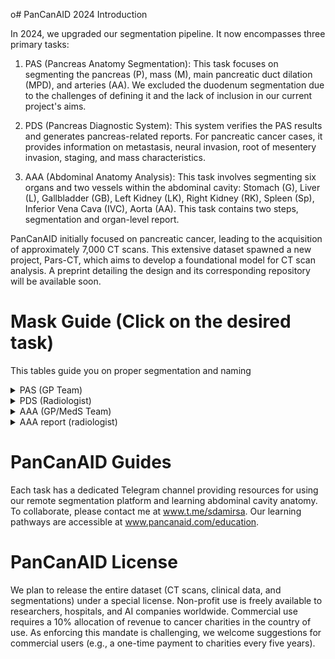 o# PanCanAID 2024 Introduction

In 2024, we upgraded our segmentation pipeline. It now encompasses three primary tasks:

1. PAS (Pancreas Anatomy Segmentation):
   This task focuses on segmenting the pancreas (P), mass (M), main pancreatic duct dilation (MPD), and arteries (AA). We excluded the duodenum segmentation due to the challenges of defining it and the lack of inclusion in our current project's aims.    

2. PDS (Pancreas Diagnostic System):
   This system verifies the PAS results and generates pancreas-related reports. For pancreatic cancer cases, it provides information on metastasis, neural invasion, root of mesentery invasion, staging, and mass characteristics.

3. AAA (Abdominal Anatomy Analysis):
   This task involves segmenting six organs and two vessels within the abdominal cavity: Stomach (G), Liver (L), Gallbladder (GB), Left Kidney (LK), Right Kidney (RK), Spleen (Sp), Inferior Vena Cava (IVC), Aorta (AA). This task contains two steps, segmentation and organ-level report.

PanCanAID initially focused on pancreatic cancer, leading to the acquisition of approximately 7,000 CT scans. This extensive dataset spawned a new project, Pars-CT, which aims to develop a foundational model for CT scan analysis. A preprint detailing the design and its corresponding repository will be available soon.

# Mask Guide (Click on the desired task)

This tables guide you on proper segmentation and naming

<details>
<summary> PAS (GP Team) </summary>
  

| Annotator  | Confirm by        | Mask                       | **Mask Name** | If and only if                    | Command to annotator                                     | Tool | Est. Req. Time for S. |
| ---------- | ----------------- | -------------------------- | ------------- | --------------------------------- | -------------------------------------------------------- | ---- | --------------------- |
| Trained GP | Me && Radiologist | Pancreas                   | **P**         | -                                 | Around pancreas on all visible axial cut                 | Pen  | 20 m                  |
|            |                   | Deudenum                   | **D**         |                                   | Around D1 (from pylori to the end of arm of C shaped D1) | Pen  | 15 min                |
| Trained GP | Me && Radiologist | Mass                       | **M**         | if mass is present                | Around pancreas mass on all visible axial cut            | Pen  | 5 m                   |
| Trained GP | Me && Radiologist | MPD                        | **MPD**       | if visible (even if normal sized) | Around MPD in all visible axial cut                      | Pen  | 5 m                   |
| Trained GP | Me && Radiologist | Celiac                     | **CA**        |                                   | Around Celiac Trunk A.                                   | Pen  | 2 min                 |
| Trained GP | Me && Radiologist | Common Hepatic Artery      | **CHA**       |                                   | Around Common Hepatic Artery                             |      | 5 min                 |
| Trained GP | Me && Radiologist | Splenic Artery             | **SASV**        |                                   | Around Splenic Artery & Vein                                   |      | 5 min                 |
| Trained GP | Me && Radiologist | Superior Mesenteric Artery | **SMA**       |                                   | Around Superior Mesenteric Artery                        | Pen  | 7 min                 |
| Trained GP | Me && Radiologist | Portal Vein                | **PV**        |                                   | Around Portal Vein                                       | Pen  | 8 min                |
| Trained GP | Me && Radiologist | Superior Mesenteric Vein   | **SMV**       |                                   | Around Superior Mesenteric Vein                          | Pen  | 7 min                 |


</details>

<details>
<summary> PDS (Radiologist) </summary>
   
0. **Double-check the PAS and provide comments to revise (or revise) the segmentation.**

1. **Mass Characteristics:**
   - Location (head, body, tail, uncinate process)
   - Density (solid, cystic, mixed)
   - Enhancement pattern (hypoenhancing, isoenhancing, hyperenhancing)
   - Margins (well-defined, ill-defined, infiltrative)
   - Presence of calcifications (yes/no)

2. **Pancreatic Duct Dilation**:
   - Present/absent
   - Maximum diameter (mm)

3. **Common Bile Duct Dilation**:
   - Present/absent
   - Maximum diameter (mm)
  
4. **Pancreatic Atrophy**:
   - Present/absent
   - Degree (mild, moderate, severe)

5. **Metastasis:**
   - Liver metastases (present/absent, number, size of largest)
   - Peritoneal metastases (present/absent)
   - Other organs metastases (present/absent)
   - Distant lymph node metastases (present/absent, location)

7. **Lymph Node Metastasis**:
   - Peripancreatic lymph nodes (present/absent, number, size of largest)
   - Celiac lymph nodes (present/absent, number, size of largest)
   - Para-aortic lymph nodes (present/absent, number, size of largest)

6. **Local Invasion:**
   - Vascular invasion:
     - Portal vein (present/absent, degree of involvement)
     - Superior mesenteric vein (present/absent, degree of involvement)
     - Celiac axis (present/absent, degree of involvement)
     - Superior mesenteric artery (present/absent, degree of involvement)
     - Common hepatic artery (present/absent, degree of involvement)
   - Adjacent organ invasion:
     - Duodenum (present/absent)
     - Stomach (present/absent)
     - Spleen (present/absent)
     - Left adrenal gland (present/absent)

8. **Ancillary Findings**:
   - Pancreatic or biliary stents (present/absent)
   - Ascites (present/absent)
   - Gallstones (present/absent)

9. **Resectability (based on provided definition)**:
   - A. Resectable
   - B. Borderline resectable
   - C. Unresectable (locally advanced)
   - D. Unresectable (metastatic disease)
<details>
<summary> Full definition and criteria for Resectability Assessment </summary>

#### *A. Resectable*

- *No distant metastases*
- *No radiographically apparent vascular invasion of:*
  - *Celiac axis (CA)*
  - *Superior mesenteric artery (SMA)*
  - *Common hepatic artery (CHA)*
- *Normal fat plane around CA, SMA, and CHA*
- *Patent superior mesenteric vein (SMV) and portal vein (PV) without signs of tumor invasion or thrombosis*

#### *B. Borderline Resectable*

- *No distant metastases*
- *Venous involvement of SMV/PV with distortion or narrowing of the vein or occlusion of the vein with suitable vessel proximal and distal, allowing for safe resection and reconstruction*
- *Gastroduodenal artery encasement up to the hepatic artery with either short segment encasement or direct abutment of the hepatic artery, without extension to the celiac axis*
- *Tumor abutment of the SMA not to exceed 180 degrees of the circumference of the vessel wall*

#### *C. Locally Advanced (Unresectable)*

- *No distant metastases*
- *Arterial involvement:*
  - *Encasement of > 180 degrees of SMA circumference*
  - *Any CA encasement*
  - *Unreconstructible SMV/PV occlusion*
- *Aortic invasion or encasement*

#### *D. Metastatic Disease (Unresectable)*

- *Presence of distant metastases, including:*
  - *Liver metastases*
  - *Peritoneal metastases*
  - *Lung metastases*
  - *Non-regional lymph node metastases*

#### *Notes for Radiologists:*

1. *Measure the degree of contact between the tumor and major vessels in degrees of circumferential involvement.*
2. *Assess for the presence of a fat plane between the tumor and vessels.*
3. *Look for deformity or narrowing of vessels, especially the SMV and PV.*
4. *Evaluate for the presence of collateral vessels, which may indicate vascular involvement.*
5. *Check for any signs of distant metastases, particularly in the liver, lungs, and peritoneum.*
6. *Consider multiplanar reformations to accurately assess vascular involvement.*

</details>


</details>

<details>
<summary> AAA (GP/MedS Team) </summary>

| Annotator         | Confirm by        | Mask               | **Name of Mask** | Command to annotator                                                         | Tool | Est. Req. Time for S. |
| ----------------- | ----------------- | ------------------ | ---------------- | ---------------------------------------------------------------------------- | ---- | --------------------- |
| GP/Trained MedStd | Me OR Radiologist | Gastric (Stomache) | **G**            | Around Stomach (outside stomach muscles)                                     | Pen  | 10                    |
| GP/Trained MedStd | Me OR Radiologist | Liver              | **L**            | Around Liver Excluding IVC & main hepatic arteries outside liver             | Pen  | 12                    |
| GP/Trained MedStd | Me OR Radiologist | Gall Bladder       | **GB**           | Around gall bladder                                                          | Pen  | 2                     |
| GP/Trained MedStd | Me OR Radiologist | Left Kidney        | **LK**           | Around left kidney                                                           | Pen  | 7                     |
| GP/Trained MedStd | Radiologist       | Right Kidney       | **RK**           | Around right kidney                                                          | Pen  | 7                     |
| GP/Trained MedStd | Me OR Radiologist | Spleen             | **S**            | Around spleen                                                                | Pen  | 10                    |
| GP/Trained MedStd | Me OR Radiologist | Aorta              | **AA**           | Around aorta, from highest segmented organ to lowest segmented organ (slice) | Pen  | 7                     |
| GP/Trained MedStd | Me OR Radiologist | Inferior Vena Cava | **IVC**          | Around IVC, from highest segmented organ to lowest segmented organ (slice)   | Pen  | 7                     |

</details>

<details>
<summary> AAA report (radiologist) </summary>
Follow the link to Google Form: https://docs.google.com/forms/d/e/1FAIpQLSc_DBrNUzyZjZapaUqcL1pGaICMAP_zjrOIF_HNEomys8VzHw/viewform?usp=sf_link 
</details>

# PanCanAID Guides

Each task has a dedicated Telegram channel providing resources for using our remote segmentation platform and learning abdominal cavity anatomy. To collaborate, please contact me at www.t.me/sdamirsa. Our learning pathways are accessible at www.pancanaid.com/education.

# PanCanAID License

We plan to release the entire dataset (CT scans, clinical data, and segmentations) under a special license. Non-profit use is freely available to researchers, hospitals, and AI companies worldwide. Commercial use requires a 10% allocation of revenue to cancer charities in the country of use. As enforcing this mandate is challenging, we welcome suggestions for commercial users (e.g., a one-time payment to charities every five years).
